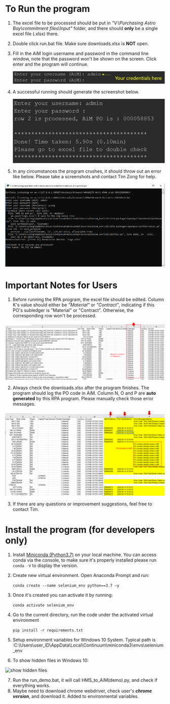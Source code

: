 # To Run the program

1. The excel file to be processed should be put in *"V:\Purchasing Astro Boy\commitment files\Input"* folder, and there should **only** be a single excel file (.xlsx) there.

2. Double click run.bat file. Make sure downloads.xlsx is **NOT** open.

3. Fill in the AiM login username and password in the command line window, note that the password won't be shown on the screen. Click enter and the program will continue.

   ![CMD login screenshots](images/screenshots1.PNG)

4. A successful running should generate the screenshot below. 

   ![success run](images/success_run.png)

5. In any circumstances the program crushes, it should throw out an error like below. Please take a screenshots and contact Tim Zong for help.

![errors](images/error_example.png)

# Important Notes for Users

1. Before running the RPA program, the excel file should be edited. Column K's value should either be *"Material"* or *"Contract"*, indicating if this PO's subledger is "Material" or "Contract". Otherwise, the corresponding row won't be processed.

![excel edit](images/excel_edit.png)

2. Always check the downloads.xlsx after the program finishes. The program should log the PO code in AiM. Column N, O and P are **auto generated** by this RPA program. Please manually check those error messages.

![excel output](images/excel_output.png)

3. If there are any questions or improvement suggestions, feel free to contact Tim.



# Install the program (for developers only)

1. Install [Miniconda (Python3.7)](https://docs.conda.io/en/latest/miniconda.html)  on your local machine. You can access conda via the console, to make sure it's properly installed please run `conda -V` to display the version.

2. Create new virtual environment. Open Anaconda Prompt and run:

   ```conda create --name selenium_env python==3.7 –y```

3. Once it's created you can activate it by running: 

   ```conda activate selenium_env```

4. Go to the current directory, run the code under the activated virtual environment

   ```pip install -r requirements.txt``` 

5. Setup environment variables for Windows 10 System. Typical path is :C:\Users\user_ID\AppData\Local\Continuum\miniconda3\envs\selenium_env

6. To show hidden files in Windows 10:

![show hidden files](images/screenshots2.PNG)

7. Run the run_demo.bat, it will call HMS_to_AiM(demo).py, and check if everything works.
8. Maybe need to download chrome webdriver, check user's ***chrome version***, and download it. Added to environmental variables.
